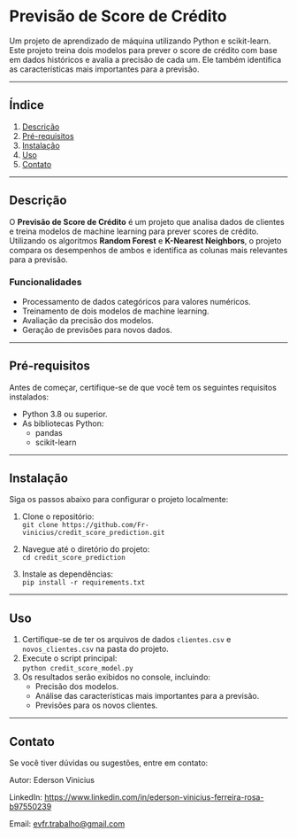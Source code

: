 # Previsão de Score de Crédito

Um projeto de aprendizado de máquina utilizando Python e scikit-learn. Este projeto treina dois modelos para prever o score de crédito com base em dados históricos e avalia a precisão de cada um. Ele também identifica as características mais importantes para a previsão.

---

## Índice

1. [Descrição](#descrição)  
2. [Pré-requisitos](#pré-requisitos)  
3. [Instalação](#instalação)  
4. [Uso](#uso)  
5. [Contato](#contato)

---

## Descrição

O **Previsão de Score de Crédito** é um projeto que analisa dados de clientes e treina modelos de machine learning para prever scores de crédito. Utilizando os algoritmos **Random Forest** e **K-Nearest Neighbors**, o projeto compara os desempenhos de ambos e identifica as colunas mais relevantes para a previsão.

### Funcionalidades

- Processamento de dados categóricos para valores numéricos.
- Treinamento de dois modelos de machine learning.
- Avaliação da precisão dos modelos.
- Geração de previsões para novos dados.

---

## Pré-requisitos

Antes de começar, certifique-se de que você tem os seguintes requisitos instalados:

- Python 3.8 ou superior.  
- As bibliotecas Python:  
  - pandas  
  - scikit-learn  

---

## Instalação

Siga os passos abaixo para configurar o projeto localmente:

1. Clone o repositório:  
   `git clone https://github.com/Fr-vinicius/credit_score_prediction.git`

2. Navegue até o diretório do projeto:  
   `cd credit_score_prediction`

3. Instale as dependências:  
   `pip install -r requirements.txt`

---

## Uso

1. Certifique-se de ter os arquivos de dados `clientes.csv` e `novos_clientes.csv` na pasta do projeto.  
2. Execute o script principal:  
   `python credit_score_model.py`  
3. Os resultados serão exibidos no console, incluindo:  
   - Precisão dos modelos.  
   - Análise das características mais importantes para a previsão.  
   - Previsões para os novos clientes.

---

## Contato

Se você tiver dúvidas ou sugestões, entre em contato:  

Autor: Ederson Vinicius  

LinkedIn: https://www.linkedin.com/in/ederson-vinicius-ferreira-rosa-b97550239  

Email: evfr.trabalho@gmail.com
